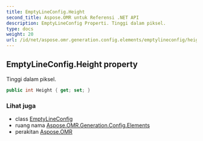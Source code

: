 ```yaml
---
title: EmptyLineConfig.Height
second_title: Aspose.OMR untuk Referensi .NET API
description: EmptyLineConfig Properti. Tinggi dalam piksel.
type: docs
weight: 20
url: /id/net/aspose.omr.generation.config.elements/emptylineconfig/height/
---
```

## EmptyLineConfig.Height property

Tinggi dalam piksel.

```csharp
public int Height { get; set; }
```

### Lihat juga

* class [EmptyLineConfig](../)
* ruang nama [Aspose.OMR.Generation.Config.Elements](../../emptylineconfig/)
* perakitan [Aspose.OMR](../../../)


